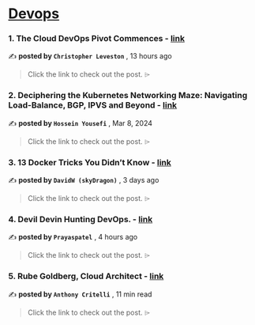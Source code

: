 
<h1><a href=https://medium.com/tag/devops/recommended target="_blank" rel="noopener noreferrer">Devops</a></h1>
<h3>1. The Cloud DevOps Pivot Commences - <a href=https://medium.com/@databunnyllc/the-cloud-devops-pivot-commences-8333a1dfe554?source=tag_recommended_feed---------0-84----------devops----------cfe89e36_1662_46bd_ba70_608b47bb87ee------- target="_blank" rel="noopener noreferrer">link</a></h3>

✍️ **posted by `Christopher Leveston`** <date> , 13 hours ago</date>

<blockquote>Click the link to check out the post. ⌲</blockquote>

<h3>2. Deciphering the Kubernetes Networking Maze: Navigating Load-Balance, BGP, IPVS and Beyond - <a href=https://medium.com/itnext/deciphering-the-kubernetes-networking-maze-navigating-load-balance-bgp-ipvs-and-beyond-7123ef428572?source=tag_recommended_feed---------1-107----------devops----------cfe89e36_1662_46bd_ba70_608b47bb87ee------- target="_blank" rel="noopener noreferrer">link</a></h3>

✍️ **posted by `Hossein Yousefi`** <date> , Mar 8, 2024</date>

<blockquote>Click the link to check out the post. ⌲</blockquote>

<h3>3. 13 Docker Tricks You Didn’t Know - <a href=https://medium.com/overcast-blog/13-docker-tricks-you-didnt-know-47775a4f678f?source=tag_recommended_feed---------2-85----------devops----------cfe89e36_1662_46bd_ba70_608b47bb87ee------- target="_blank" rel="noopener noreferrer">link</a></h3>

✍️ **posted by `DavidW (skyDragon)`** <date> , 3 days ago</date>

<blockquote>Click the link to check out the post. ⌲</blockquote>

<h3>4. Devil Devin Hunting DevOps. - <a href=https://medium.com/@prayaspatel199/devil-devin-hunting-devops-cc7a2ea51183?source=tag_recommended_feed---------3-84----------devops----------cfe89e36_1662_46bd_ba70_608b47bb87ee------- target="_blank" rel="noopener noreferrer">link</a></h3>

✍️ **posted by `Prayaspatel`** <date> , 4 hours ago</date>

<blockquote>Click the link to check out the post. ⌲</blockquote>

<h3>5. Rube Goldberg, Cloud Architect - <a href=https://medium.com/itnext/rube-goldberg-cloud-architect-a5bbb357b54d?source=tag_recommended_feed---------4-107----------devops----------cfe89e36_1662_46bd_ba70_608b47bb87ee------- target="_blank" rel="noopener noreferrer">link</a></h3>

✍️ **posted by `Anthony Critelli`** <date> , 11 min read</date>

<blockquote>Click the link to check out the post. ⌲</blockquote>

